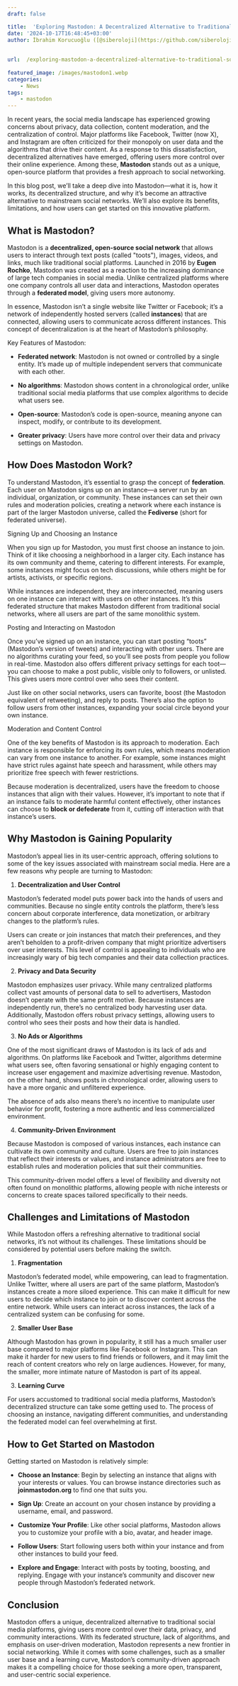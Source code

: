 ```yaml
---
draft: false

title:  'Exploring Mastodon: A Decentralized Alternative to Traditional Social Media'
date: '2024-10-17T16:48:45+03:00'
author: İbrahim Korucuoğlu ([@siberoloji](https://github.com/siberoloji))
 
 
url:  /exploring-mastodon-a-decentralized-alternative-to-traditional-social-media/
 
featured_image: /images/mastodon1.webp
categories:
    - News
tags:
    - mastodon
---
```



In recent years, the social media landscape has experienced growing concerns about privacy, data collection, content moderation, and the centralization of control. Major platforms like Facebook, Twitter (now X), and Instagram are often criticized for their monopoly on user data and the algorithms that drive their content. As a response to this dissatisfaction, decentralized alternatives have emerged, offering users more control over their online experience. Among these, **Mastodon** stands out as a unique, open-source platform that provides a fresh approach to social networking.



In this blog post, we’ll take a deep dive into Mastodon—what it is, how it works, its decentralized structure, and why it’s become an attractive alternative to mainstream social networks. We’ll also explore its benefits, limitations, and how users can get started on this innovative platform.



## What is Mastodon?



Mastodon is a **decentralized, open-source social network** that allows users to interact through text posts (called "toots"), images, videos, and links, much like traditional social platforms. Launched in 2016 by **Eugen Rochko**, Mastodon was created as a reaction to the increasing dominance of large tech companies in social media. Unlike centralized platforms where one company controls all user data and interactions, Mastodon operates through a **federated model**, giving users more autonomy.



In essence, Mastodon isn’t a single website like Twitter or Facebook; it’s a network of independently hosted servers (called **instances**) that are connected, allowing users to communicate across different instances. This concept of decentralization is at the heart of Mastodon’s philosophy.



Key Features of Mastodon:


* **Federated network**: Mastodon is not owned or controlled by a single entity. It’s made up of multiple independent servers that communicate with each other.

* **No algorithms**: Mastodon shows content in a chronological order, unlike traditional social media platforms that use complex algorithms to decide what users see.

* **Open-source**: Mastodon’s code is open-source, meaning anyone can inspect, modify, or contribute to its development.

* **Greater privacy**: Users have more control over their data and privacy settings on Mastodon.




## How Does Mastodon Work?



To understand Mastodon, it’s essential to grasp the concept of **federation**. Each user on Mastodon signs up on an instance—a server run by an individual, organization, or community. These instances can set their own rules and moderation policies, creating a network where each instance is part of the larger Mastodon universe, called the **Fediverse** (short for federated universe).



Signing Up and Choosing an Instance



When you sign up for Mastodon, you must first choose an instance to join. Think of it like choosing a neighborhood in a larger city. Each instance has its own community and theme, catering to different interests. For example, some instances might focus on tech discussions, while others might be for artists, activists, or specific regions.



While instances are independent, they are interconnected, meaning users on one instance can interact with users on other instances. It’s this federated structure that makes Mastodon different from traditional social networks, where all users are part of the same monolithic system.



Posting and Interacting on Mastodon



Once you’ve signed up on an instance, you can start posting “toots” (Mastodon’s version of tweets) and interacting with other users. There are no algorithms curating your feed, so you’ll see posts from people you follow in real-time. Mastodon also offers different privacy settings for each toot—you can choose to make a post public, visible only to followers, or unlisted. This gives users more control over who sees their content.



Just like on other social networks, users can favorite, boost (the Mastodon equivalent of retweeting), and reply to posts. There’s also the option to follow users from other instances, expanding your social circle beyond your own instance.



Moderation and Content Control



One of the key benefits of Mastodon is its approach to moderation. Each instance is responsible for enforcing its own rules, which means moderation can vary from one instance to another. For example, some instances might have strict rules against hate speech and harassment, while others may prioritize free speech with fewer restrictions.



Because moderation is decentralized, users have the freedom to choose instances that align with their values. However, it’s important to note that if an instance fails to moderate harmful content effectively, other instances can choose to **block or defederate** from it, cutting off interaction with that instance’s users.



## Why Mastodon is Gaining Popularity



Mastodon’s appeal lies in its user-centric approach, offering solutions to some of the key issues associated with mainstream social media. Here are a few reasons why people are turning to Mastodon:



1. **Decentralization and User Control**



Mastodon’s federated model puts power back into the hands of users and communities. Because no single entity controls the platform, there’s less concern about corporate interference, data monetization, or arbitrary changes to the platform’s rules.



Users can create or join instances that match their preferences, and they aren’t beholden to a profit-driven company that might prioritize advertisers over user interests. This level of control is appealing to individuals who are increasingly wary of big tech companies and their data collection practices.



2. **Privacy and Data Security**



Mastodon emphasizes user privacy. While many centralized platforms collect vast amounts of personal data to sell to advertisers, Mastodon doesn’t operate with the same profit motive. Because instances are independently run, there’s no centralized body harvesting user data. Additionally, Mastodon offers robust privacy settings, allowing users to control who sees their posts and how their data is handled.



3. **No Ads or Algorithms**



One of the most significant draws of Mastodon is its lack of ads and algorithms. On platforms like Facebook and Twitter, algorithms determine what users see, often favoring sensational or highly engaging content to increase user engagement and maximize advertising revenue. Mastodon, on the other hand, shows posts in chronological order, allowing users to have a more organic and unfiltered experience.



The absence of ads also means there’s no incentive to manipulate user behavior for profit, fostering a more authentic and less commercialized environment.



4. **Community-Driven Environment**



Because Mastodon is composed of various instances, each instance can cultivate its own community and culture. Users are free to join instances that reflect their interests or values, and instance administrators are free to establish rules and moderation policies that suit their communities.



This community-driven model offers a level of flexibility and diversity not often found on monolithic platforms, allowing people with niche interests or concerns to create spaces tailored specifically to their needs.



## Challenges and Limitations of Mastodon



While Mastodon offers a refreshing alternative to traditional social networks, it’s not without its challenges. These limitations should be considered by potential users before making the switch.



1. **Fragmentation**



Mastodon’s federated model, while empowering, can lead to fragmentation. Unlike Twitter, where all users are part of the same platform, Mastodon’s instances create a more siloed experience. This can make it difficult for new users to decide which instance to join or to discover content across the entire network. While users can interact across instances, the lack of a centralized system can be confusing for some.



2. **Smaller User Base**



Although Mastodon has grown in popularity, it still has a much smaller user base compared to major platforms like Facebook or Instagram. This can make it harder for new users to find friends or followers, and it may limit the reach of content creators who rely on large audiences. However, for many, the smaller, more intimate nature of Mastodon is part of its appeal.



3. **Learning Curve**



For users accustomed to traditional social media platforms, Mastodon’s decentralized structure can take some getting used to. The process of choosing an instance, navigating different communities, and understanding the federated model can feel overwhelming at first.



## How to Get Started on Mastodon



Getting started on Mastodon is relatively simple:


* **Choose an Instance**: Begin by selecting an instance that aligns with your interests or values. You can browse instance directories such as **joinmastodon.org** to find one that suits you.

* **Sign Up**: Create an account on your chosen instance by providing a username, email, and password.

* **Customize Your Profile**: Like other social platforms, Mastodon allows you to customize your profile with a bio, avatar, and header image.

* **Follow Users**: Start following users both within your instance and from other instances to build your feed.

* **Explore and Engage**: Interact with posts by tooting, boosting, and replying. Engage with your instance’s community and discover new people through Mastodon’s federated network.




## Conclusion



Mastodon offers a unique, decentralized alternative to traditional social media platforms, giving users more control over their data, privacy, and community interactions. With its federated structure, lack of algorithms, and emphasis on user-driven moderation, Mastodon represents a new frontier in social networking. While it comes with some challenges, such as a smaller user base and a learning curve, Mastodon’s community-driven approach makes it a compelling choice for those seeking a more open, transparent, and user-centric social experience.
